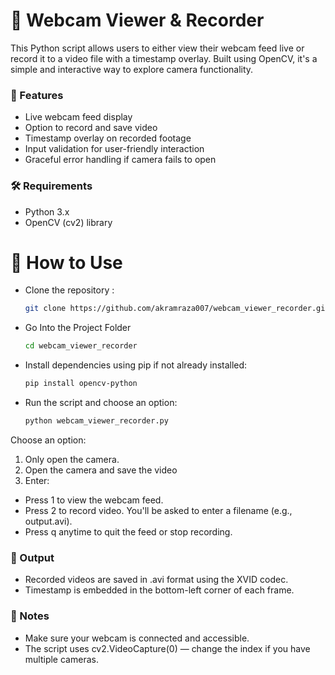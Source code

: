 # 📸 Webcam Viewer & Recorder
This Python script allows users to either view their webcam feed live or record it to a video file with a timestamp overlay. Built using OpenCV, it's a simple and interactive way to explore camera functionality.
### 🚀 Features
- Live webcam feed display
- Option to record and save video
- Timestamp overlay on recorded footage
- Input validation for user-friendly interaction
- Graceful error handling if camera fails to open
### 🛠 Requirements
- Python 3.x
- OpenCV (cv2) library


# 📂 How to Use
- Clone the repository :
  ``` bash
  git clone https://github.com/akramraza007/webcam_viewer_recorder.git
  ```
- Go Into the Project Folder
    ``` bash
  cd webcam_viewer_recorder
  ```
- Install dependencies using pip if not already installed:
  ``` bash
  pip install opencv-python
  ```
- Run the script and choose an option:
  ```bash
  python webcam_viewer_recorder.py
  ```

Choose an option:
1. Only open the camera.
2. Open the camera and save the video
3. Enter:
- Press 1 to view the webcam feed.
- Press 2 to record video. You'll be asked to enter a filename (e.g., output.avi).
- Press q anytime to quit the feed or stop recording.
### 📁 Output
- Recorded videos are saved in .avi format using the XVID codec.
- Timestamp is embedded in the bottom-left corner of each frame.
### 🧠 Notes
- Make sure your webcam is connected and accessible.
- The script uses cv2.VideoCapture(0) — change the index if you have multiple cameras.



